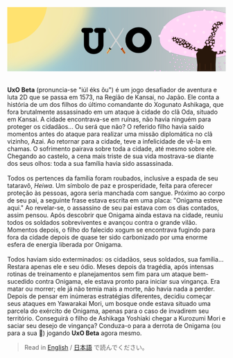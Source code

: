 <div align="center">
  <img src="https://github.com/AJUMP-Corp/.github/blob/main/uxo_banner.png" alt="UxO Banner">
</div><br>

**UxO Beta** (pronuncia-se "iúl éks ôu") é um jogo desafiador de aventura e luta 2D que se passa em 1573, na Região de Kansai, no Japão. Ele conta a história de um dos filhos do último comandante do Xogunato Ashikaga, que fora brutalmente assassinado em um ataque à cidade do clã Oda, situado em Kansai. A cidade encontrava-se em ruínas, não havia ninguém para proteger os cidadãos... Ou será que não? O referido filho havia saído momentos antes do ataque para realizar uma missão diplomática no clã vizinho, Azai. Ao retornar para a cidade, teve a infelicidade de vê-la em chamas. O sofrimento pairava sobre toda a cidade, até mesmo sobre ele. Chegando ao castelo, a cena mais triste de sua vida mostrava-se diante dos seus olhos: toda a sua família havia sido assassinada. <br><br>
Todos os pertences da família foram roubados, inclusive a espada de seu tataravô, _Heiwa_. Um símbolo de paz e prosperidade, feita para oferecer proteção às pessoas, agora seria manchada com sangue. Próximo ao corpo de seu pai, a seguinte frase estava escrita em uma placa: "Onigama esteve aqui." Ao revelar-se, o assassino de seu pai estava com os dias contados, assim pensou. Após descobrir que Onigama ainda estava na cidade, reuniu todos os soldados sobreviventes e avançou contra o grande vilão. Momentos depois, o filho do falecido xogum se encontrava fugindo para fora da cidade depois de quase ter sido carbonizado por uma enorme esfera de energia liberada por Onigama. <br><br>
Todos haviam sido exterminados: os cidadãos, seus soldados, sua família... Restara apenas ele e seu ódio. Meses depois da tragédia, após intensas rotinas de treinamento e planejamentos sem fim para um ataque bem-sucedido contra Onigama, ele estava pronto para iniciar sua vingança. Era matar ou morrer; ele já não temia mais a morte, não havia nada a perder. Depois de pensar em inúmeras estratégias diferentes, decidiu começar seus ataques em Yawarakai Mori, um bosque onde estava situado uma parcela do exército de Onigama, apenas para o caso de invadirem seu território. Conseguirá o filho de Ashikaga Yoshiaki chegar a Kurozumi Mori e saciar seu desejo de vingança? Conduza-o para a derrota de Onigama (ou para a sua 🤭) jogando **UxO Beta** agora mesmo.

> Read in [English](https://github.com/AJUMP-Corp/UxO-Beta/blob/main/README.md) /
> [日本語](https://github.com/AJUMP-Corp/UxO-Beta/blob/main/README.md) で読んでください。

